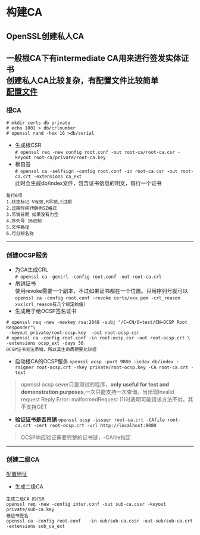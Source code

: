 # 构建CA
## OpenSSL创建私人CA
一般根CA下有intermediate CA用来进行签发实体证书<br>
创建私人CA比较复杂，有配置文件比较简单<br>
[配置文件](https://github.com/ivanr/bulletproof-tls/blob/master/private-ca/root-ca.conf)
---
### 根CA
```
# mkdir certs db private
# echo 1001 > db/crlnumber
# openssl rand -hex 16 >db/serial
```
- 生成根CSR<br>
`# openssl req -new config root.conf -out root-ca/root-ca.csr -keyout root-ca/private/root-ca.key`
- 根自签<br>
`# openssl ca -selfsign -config root.conf -in root-ca.csr -out root-ca.crt -extensions ca_ext`<br>
此时会生成db/index文件，包含证书信息的明文，每行一个证书<br>
```
每行6项
1.状态标记 V有效,R吊销,E过期
2.过期时间YMDHMSZ格式
3.吊销日期 如果没有为空
4.序列号 16进制
5.文件路径
6.可分辨名称
```
---
### 创建OCSP服务
- 为CA生成CRL<br>
`# openssl ca -gencrl -config root.conf -out root-ca.crl`
- 吊销证书<br>
使用revoke需要一个副本，不过如果证书都在一个位置。只用序列号就可以<br>
`openssl ca -config root.conf -revoke certs/xxx.pem -crl_reason xxx(crl_reason有几个规定的值)`
- 生成用于给OCSP签名证书
```
# openssl req -new -newkey rsa:2048 -subj "/C=CN/O=test/CN=OCSP Root Responder"\
 -keyout private/root-ocsp.key  -out root-ocsp.csr
# openssl ca -config root.conf -in root-ocsp.csr -out root-ocsp.crt \
-extensions ocsp_ext -days 30
OCSP证书无法吊销，所以其生命周期要比较短
```
- 启动根CA的OCSP服务
`openssl ocsp -port 9080 -index db/index -rsigner root-ocsp.crt -rkey private/root-ocsp.key -CA root-ca.crt -text`
> openssl ocsp sever只是测试的程序，**only useful for test and demonstration purposes**,一次只能支持一次查询。当出现Invalid request 
Reply Error: malformedRequest (1)时表明可能请求方法不对。其不支持GET

- **验证证书是否吊销**
`openssl ocsp -issuer root-ca.crt -CAfile root-ca.crt -cert root-ocsp.crt -url http://localhost:9080`<br>
> OCSP响应验证需要完整的证书链，-CAfile指定 
---
### 创建二级CA
[配置地址](https://github.com/ivanr/bulletproof-tls/blob/master/private-ca/sub-ca.conf)
- 生成二级CA<br>
```
生成二级CA 的CSR
openssl req -new -config inter.conf -out sub-ca.cssr -keyout private/sub-ca.key
根证书签名
openssl ca -config root.conf   -in sub/sub-ca.cssr -out sub/sub-ca.crt -extensions sub_ca_ext
```

